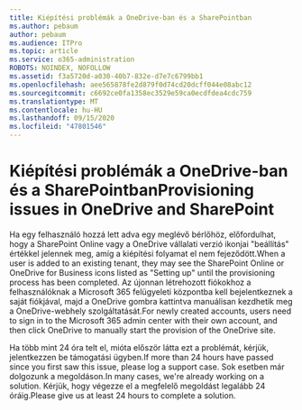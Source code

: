 ```yaml
---
title: Kiépítési problémák a OneDrive-ban és a SharePointban
ms.author: pebaum
author: pebaum
ms.audience: ITPro
ms.topic: article
ms.service: o365-administration
ROBOTS: NOINDEX, NOFOLLOW
ms.assetid: f3a5720d-a030-40b7-832e-d7e7c6799bb1
ms.openlocfilehash: aee565878fe2d879f0d74cd20dcff044e08abc12
ms.sourcegitcommit: c6692ce0fa1358ec3529e59ca0ecdfdea4cdc759
ms.translationtype: MT
ms.contentlocale: hu-HU
ms.lasthandoff: 09/15/2020
ms.locfileid: "47801546"
---
```

# <a name="provisioning-issues-in-onedrive-and-sharepoint"></a><span data-ttu-id="5cbe2-102">Kiépítési problémák a OneDrive-ban és a SharePointban</span><span class="sxs-lookup"><span data-stu-id="5cbe2-102">Provisioning issues in OneDrive and SharePoint</span></span>

<span data-ttu-id="5cbe2-103">Ha egy felhasználó hozzá lett adva egy meglévő bérlőhöz, előfordulhat, hogy a SharePoint Online vagy a OneDrive vállalati verzió ikonjai "beállítás" értékkel jelennek meg, amíg a kiépítési folyamat el nem fejeződött.</span><span class="sxs-lookup"><span data-stu-id="5cbe2-103">When a user is added to an existing tenant, they may see the SharePoint Online or OneDrive for Business icons listed as "Setting up" until the provisioning process has been completed.</span></span> <span data-ttu-id="5cbe2-104">Az újonnan létrehozott fiókokhoz a felhasználóknak a Microsoft 365 felügyeleti központba kell bejelentkeznek a saját fiókjával, majd a OneDrive gombra kattintva manuálisan kezdhetik meg a OneDrive-webhely szolgáltatását.</span><span class="sxs-lookup"><span data-stu-id="5cbe2-104">For newly created accounts, users need to sign in to the Microsoft 365 admin center with their own account, and then click OneDrive to manually start the provision of the OneDrive site.</span></span>
  
<span data-ttu-id="5cbe2-105">Ha több mint 24 óra telt el, mióta először látta ezt a problémát, kérjük, jelentkezzen be támogatási ügyben.</span><span class="sxs-lookup"><span data-stu-id="5cbe2-105">If more than 24 hours have passed since you first saw this issue, please log a support case.</span></span> <span data-ttu-id="5cbe2-106">Sok esetben már dolgozunk a megoldáson.</span><span class="sxs-lookup"><span data-stu-id="5cbe2-106">In many cases, we're already working on a solution.</span></span> <span data-ttu-id="5cbe2-107">Kérjük, hogy végezze el a megfelelő megoldást legalább 24 óráig.</span><span class="sxs-lookup"><span data-stu-id="5cbe2-107">Please give us at least 24 hours to complete a solution.</span></span>
  